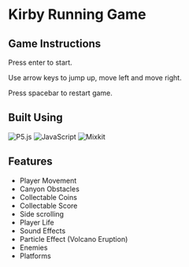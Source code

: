 # Kirby Running Game

## Game Instructions 
Press enter to start.

Use arrow keys to jump up, move left and move right.

Press spacebar to restart game.

## Built Using

![P5.js](https://img.shields.io/badge/p5.js-ED225D?style=for-the-badge)
![JavaScript](https://img.shields.io/badge/JAVASCRIPT-F7DF1E?style=for-the-badge&logo=javascript&logoColor=black)
![Mixkit](https://img.shields.io/badge/MIXKIT-black?style=for-the-badge)


## Features
- Player Movement
- Canyon Obstacles
- Collectable Coins
- Collectable Score
- Side scrolling
- Player Life
- Sound Effects
- Particle Effect (Volcano Eruption)
- Enemies
- Platforms




 
